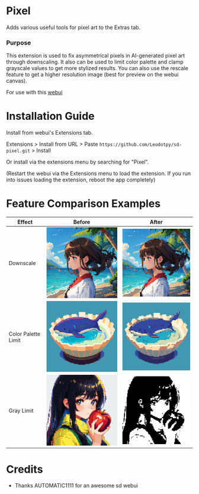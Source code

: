 # Pixel
Adds various useful tools for pixel art to the Extras tab.

### Purpose
This extension is used to fix asymmetrical pixels in AI-generated pixel art through downscaling.
It also can be used to limit color palette and clamp grayscale values to get more stylized results. You can also use the rescale feature to get a higher resolution image (best for preview on the webui canvas).

For use with this [webui](https://github.com/AUTOMATIC1111/stable-diffusion-webui)

# Installation Guide
Install from webui's Extensions tab.

Extensions > Install from URL > Paste `https://github.com/Leodotpy/sd-pixel.git` > Install

Or install via the extensions menu by searching for "Pixel".

(Restart the webui via the Extensions menu to load the extension. If you run into issues loading the extension, reboot the app completely)

# Feature Comparison Examples

| Effect  | Before | After |
|---------|--------|-------|
| Downscale | ![](examples/before-downscale2.png) | ![](examples/after-downscale2.png) |
| Color Palette Limit | ![](examples/before-palette.png) | ![](examples/after-palette.png) |
| Gray Limit | ![](examples/before-gray.png) | ![bad apple](examples/after-gray.png) |


# Credits
* Thanks AUTOMATIC1111 for an awesome sd webui
